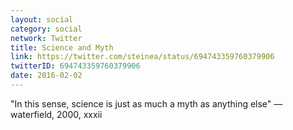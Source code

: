 ```yaml
---
layout: social
category: social
network: Twitter
title: Science and Myth
link: https://twitter.com/steinea/status/694743359760379906
twitterID: 694743359760379906
date: 2016-02-02
---
```


"In this sense, science is just as much a myth as anything else" —waterfield, 2000, xxxii
